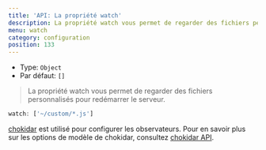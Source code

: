 ```yaml
---
title: 'API: La propriété watch'
description: La propriété watch vous permet de regarder des fichiers personnalisés pour redémarrer le serveur.
menu: watch
category: configuration
position: 133
---
```


- Type: `Object`
- Par défaut: `[]`

> La propriété watch vous permet de regarder des fichiers personnalisés pour redémarrer le serveur.

```js
watch: ['~/custom/*.js']
```

[chokidar](https://github.com/paulmillr/chokidar) est utilisé pour configurer les observateurs. Pour en savoir plus sur les options de modèle de chokidar, consultez [chokidar API](https://github.com/paulmillr/chokidar#api).
